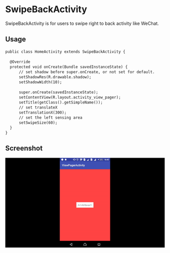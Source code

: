 SwipeBackActivity
=====
SwipeBackActivity is for users to swipe right to back activity like WeChat.

Usage
----
```
public class HomeActivity extends SwipeBackActivity {

  @Override
  protected void onCreate(Bundle savedInstanceState) {
      // set shadow before super.onCreate, or not set for default.
      setShadowRes(R.drawable.shadow);
      setShadowWidth(10);
      
      super.onCreate(savedInstanceState);
      setContentView(R.layout.activity_view_pager);
      setTitle(getClass().getSimpleName());
      // set translateX
      setTranslationX(300);
      // set the left sensing area
      setSwipeSize(60);
  }
}
```
Screenshot
-----
![image](https://github.com/ben-ying/SwipeBackActivity/blob/master/screenshot/swipe-back-activity.gif)

